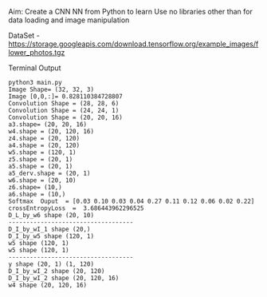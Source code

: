 Aim: Create a CNN NN from Python to learn
Use no libraries other than for data loading and image manipulation 

DataSet - https://storage.googleapis.com/download.tensorflow.org/example_images/flower_photos.tgz

Terminal Output

```
python3 main.py
Image Shape= (32, 32, 3)
Image [0,0,:]= 0.828110384728807
Convolution Shape = (28, 28, 6)
Convolution Shape = (24, 24, 1)
Convolution Shape = (20, 20, 16)
a3.shape= (20, 20, 16)
w4.shape = (20, 120, 16)
z4.shape = (20, 120)
a4.shape = (20, 120)
w5.shape = (120, 1)
z5.shape = (20, 1)
a5.shape = (20, 1)
a5_derv.shape = (20, 1)
w6.shape = (20, 10)
z6.shape= (10,)
a6.shape = (10,)
Softmax  Ouput  = [0.03 0.10 0.03 0.04 0.27 0.11 0.12 0.06 0.02 0.22]
crossEntropyLoss  =  3.686443962296525
D_L_by_w6 shape (20, 10)
-----------------------------------
D_I_by_wI_1 shape (20,)
D_I_by_w5 shape (120, 1)
w5 shape (120, 1)
w5 shape (120, 1)
-----------------------------------
y shape (20, 1) (1, 120)
D_I_by_wI_2 shape (20, 120)
D_I_by_wI_2 shape (20, 120, 16)
w4 shape (20, 120, 16)
```